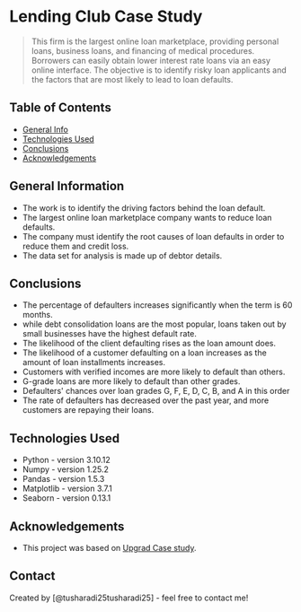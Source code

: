 # Lending Club Case Study
> This firm is the largest online loan marketplace, providing personal loans, business loans, and financing of medical procedures. Borrowers can easily obtain lower interest rate loans via an easy online interface. The objective is to identify risky loan applicants and the factors that are most likely to lead to loan defaults.



## Table of Contents
* [General Info](#general-information)
* [Technologies Used](#technologies-used)
* [Conclusions](#conclusions)
* [Acknowledgements](#acknowledgements)

<!-- You can include any other section that is pertinent to your problem -->

## General Information
- The work is to identify the driving factors behind the loan default.
- The largest online loan marketplace company wants to reduce loan defaults.
- The company must identify the root causes of loan defaults in order to reduce them and  credit loss.
- The data set for analysis is made up of debtor details.
<!-- You don't have to answer all the questions - just the ones relevant to your project. -->

## Conclusions
- The percentage of defaulters increases significantly when the term is 60 months.
- while debt consolidation loans are the most popular, loans taken out by small businesses have the highest default rate.
- The likelihood of the client defaulting rises as the loan amount does.
- The likelihood of a customer defaulting on a loan increases as the amount of loan installments increases.
- Customers with verified incomes are more likely to default than others.
- G-grade loans are more likely to default than other grades.
- Defaulters' chances over loan grades G, F, E, D, C, B, and A in this order
- The rate of defaulters has decreased over the past year, and more customers are repaying their loans.
<!-- You don't have to answer all the questions - just the ones relevant to your project. -->


## Technologies Used
- Python - version 3.10.12
- Numpy - version 1.25.2
- Pandas - version 1.5.3
- Matplotlib - version 3.7.1
- Seaborn - version 0.13.1

<!-- As the libraries versions keep on changing, it is recommended to mention the version of library used in this project -->

## Acknowledgements
- This project was based on [Upgrad Case study](https://www.upgrad.com/).


## Contact
Created by [@tusharadi25tusharadi25] - feel free to contact me!
